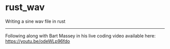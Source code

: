 # rust_wav
Writing a sine wav file in rust

---

Following along with Bart Massey in his live coding video available here: https://youtu.be/odeWLp96fdo

